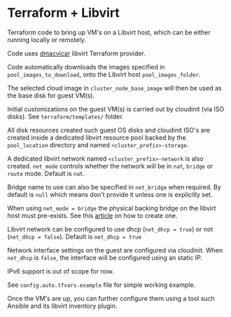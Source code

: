 # Terraform + Libvirt

Terraform code to bring up VM's on a Libvirt host, which can be either running locally or remotely.

Code uses [dmacvicar](https://registry.terraform.io/providers/dmacvicar/libvirt/latest/docs) libvirt Terraform provider.

Code automatically downloads the images specified in `pool_images_to_download`, onto the Libvirt host `pool_images_folder`.

The selected cloud image in `cluster_node_base_image` will then be used as the base disk for guest VM(s).

Initial customizations on the guest VM(s) is carried out by cloudinit (via ISO disks). See `terraform/templates/` folder.

All disk resources created such guest OS disks and cloudinit ISO's are created inside a dedicated libvirt resource pool backed by the `pool_location` directory and named `<cluster_prefix>-storage`.

A dedicated libvirt network named `<cluster_prefix>-network` is also created. `net_mode` controls whether the network will be in `nat`, `bridge` or `route` mode. Default is `nat`.

Bridge name to use can also be specified in `net_bridge` when required. By default is `null` which means don't provide it unless one is explicitly set.

When using `net_mode = bridge` the physical backing bridge on the libvirt host must pre-exists. See this [article](https://linuxconfig.org/how-to-use-bridged-networking-with-libvirt-and-kvm) on how to create one.

Libvirt network can be configured to use dhcp (`net_dhcp = true`) or not (`net_dhcp = false`). Default is `net_dhcp = true`

Network interface settings on the guest are configured via cloudinit. When `net_dhcp` is `false`, the interface will be configured using an static IP.

IPv6 support is out of scope for now.

See `config.auto.tfvars.example` file for simple working example.

Once the VM's are up, you can further configure them using a tool such Ansible and its libvirt inventory plugin.
